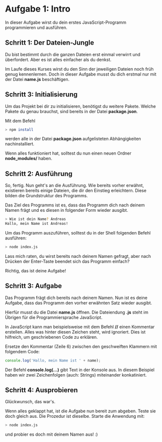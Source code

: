 # Aufgabe 1: Intro
In dieser Aufgabe wirst du dein erstes JavaScript-Programm programmieren und ausführen.

## Schritt 1: Der Dateien-Jungle
Du bist bestimmt durch die ganzen Dateien erst einmal verwirrt und überfordert. Aber es ist alles einfacher als du denkst.

Im Laufe dieses Kurses wirst du den Sinn der jeweiligen Dateien noch früh genug kennenlernen. Doch in dieser Aufgabe musst du dich erstmal nur mit der Datei **name.js** beschäftigen.

## Schritt 3: Initialisierung
Um das Projekt bei dir zu initialisieren, benötigst du weitere Pakete. Welche Pakete du genau brauchst, sind bereits in der Datei **package.json**.

Mit dem Befehl
```bash
> npm install 
```
werden alle in der Datei **package.json** aufgelisteten Abhängigkeiten nachinstalliert.

Wenn alles funktioniert hat, solltest du nun einen neuen Ordner **node_modules/** haben.

## Schritt 2: Ausführung
So, fertig. Nun geht's an die Ausführung. Wie bereits vorher erwähnt, existieren bereits einige Dateien, die dir den Einstieg erleichtern. Diese bilden die Grundstruktur des Programms.

Das Ziel des Programms ist es, dass das Programm dich nach deinem Namen frägt und es diesen in folgender Form wieder ausgibt.

```bash
> Wie ist dein Name? Andreas
Hallo, mein Name ist Andreas!
```

Um das Programm auszuführen, solltest du in der Shell folgenden Befehl ausführen:
```bash
> node index.js
```

Lass mich raten, du wirst bereits nach deinem Namen gefragt, aber nach Drücken der Enter-Taste beendet sich das Programm einfach?

Richtig, das ist deine Aufgabe!

## Schritt 3: Aufgabe
Das Programm frägt dich bereits nach deinem Namen. Nun ist es deine Aufgabe, dass das Programm den vorher erwähnten Satz wieder ausgibt.

Hierfür musst du die Datei **name.js** öffnen. Die Dateiendung **.js** steht im Übrigen für die Programmiersprache JavaScript.

In JavaScript kann man beispielsweise mit dem Befehl **//** einen Kommentar erstellen. Alles was hinter diesen Zeichen steht, wird ignoriert. Dies ist hilfreich, um geschriebenen Code zu erklären.

Ersetze den Kommentar (Zeile 6) zwischen den geschweiften Klammern mit folgendem Code:

```javascript
console.log('Hallo, mein Name ist ' + name);
```

Der Befehl **console.log(...)** gibt Text in der Konsole aus. In diesem Beispiel haben wir zwei Zeichenfolgen (auch: Strings) miteinander konkatiniert.

## Schritt 4: Ausprobieren
Glückwunsch, das war's.

Wenn alles geklappt hat, ist die Aufgabe nun bereit zum abgeben. Teste sie doch gleich aus. Die Prozedur ist dieselbe. Starte die Anwendung mit:
```bash
> node index.js
```
und probier es doch mit deinem Namen aus! :)